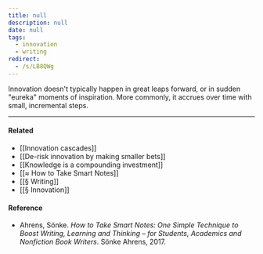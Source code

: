 ```yaml
---
title: null
description: null
date: null
tags:
  - innovation
  - writing
redirect:
  - /s/LB8QWg
---
```


Innovation doesn't typically happen in great leaps forward, or in sudden "eureka" moments of inspiration. More commonly, it accrues over time with small, incremental steps.

---

#### Related

- [[Innovation cascades]]
- [[De-risk innovation by making smaller bets]]
- [[Knowledge is a compounding investment]]
- [[≈ How to Take Smart Notes]]
- [[§ Writing]]
- [[§ Innovation]]

#### Reference

- Ahrens, Sönke. _How to Take Smart Notes: One Simple Technique to Boost Writing, Learning and Thinking – for Students, Academics and Nonfiction Book Writers_. Sönke Ahrens, 2017.
